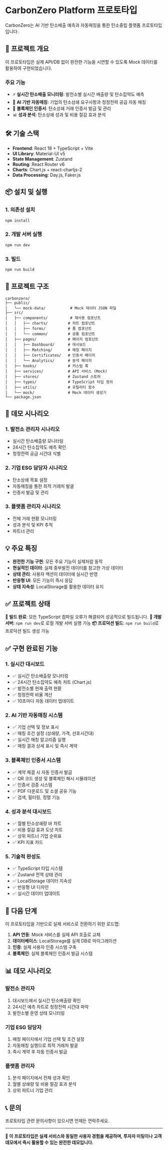 # CarbonZero Platform 프로토타입

CarbonZero는 AI 기반 탄소배출 예측과 자동매칭을 통한 탄소중립 플랫폼 프로토타입입니다.

## 🚀 프로젝트 개요

이 프로토타입은 실제 API/DB 없이 완전한 기능을 시연할 수 있도록 Mock 데이터를 활용하여 구현되었습니다.

### 주요 기능

- ⚡ **실시간 탄소배출 모니터링**: 발전소별 실시간 배출량 및 탄소집약도 예측
- 🤖 **AI 기반 자동매칭**: 기업의 탄소상쇄 요구사항과 청정전력 공급 자동 매칭
- 📜 **블록체인 인증서**: 탄소상쇄 거래 인증서 발급 및 관리
- 📊 **성과 분석**: 탄소상쇄 성과 및 비용 절감 효과 분석

## 🛠 기술 스택

- **Frontend**: React 18 + TypeScript + Vite
- **UI Library**: Material-UI v5
- **State Management**: Zustand
- **Routing**: React Router v6
- **Charts**: Chart.js + react-chartjs-2
- **Data Processing**: Day.js, Faker.js

## 📦 설치 및 실행

### 1. 의존성 설치
```bash
npm install
```

### 2. 개발 서버 실행
```bash
npm run dev
```

### 3. 빌드
```bash
npm run build
```

## 📁 프로젝트 구조

```
carbonzero/
├── public/
│   └── mock-data/           # Mock 데이터 JSON 파일
├── src/
│   ├── components/          # 재사용 컴포넌트
│   │   ├── charts/         # 차트 컴포넌트
│   │   ├── forms/          # 폼 컴포넌트
│   │   └── common/         # 공통 컴포넌트
│   ├── pages/              # 페이지 컴포넌트
│   │   ├── Dashboard/      # 대시보드
│   │   ├── Matching/       # 매칭 페이지
│   │   ├── Certificates/   # 인증서 페이지
│   │   └── Analytics/      # 분석 페이지
│   ├── hooks/              # 커스텀 훅
│   ├── services/           # API 서비스 (Mock)
│   ├── stores/             # Zustand 스토어
│   ├── types/              # TypeScript 타입 정의
│   ├── utils/              # 유틸리티 함수
│   └── mock/               # Mock 데이터 생성기
└── package.json
```

## 🎯 데모 시나리오

### 1. 발전소 관리자 시나리오
- 실시간 탄소배출량 모니터링
- 24시간 탄소집약도 예측 확인
- 청정전력 공급 시간대 식별

### 2. 기업 ESG 담당자 시나리오
- 탄소상쇄 목표 설정
- 자동매칭을 통한 최적 거래처 발굴
- 인증서 발급 및 관리

### 3. 플랫폼 관리자 시나리오
- 전체 거래 현황 모니터링
- 성과 분석 및 KPI 추적
- 파트너 관리

## 💡 주요 특징

- **완전한 기능 구현**: 모든 주요 기능이 실제처럼 동작
- **현실적인 데이터**: 실제 중부발전 데이터를 참고한 가상 데이터
- **상태 관리**: 사용자 액션이 데이터에 실시간 반영
- **반응형 UI**: 모든 기능이 즉시 응답
- **상태 지속성**: LocalStorage를 활용한 데이터 유지

## ✅ 프로젝트 상태

**🎉 빌드 완료**: 모든 TypeScript 컴파일 오류가 해결되어 성공적으로 빌드됩니다.
**🚀 개발 서버**: `npm run dev`로 로컬 개발 서버 실행 가능
**📦 프로덕션 빌드**: `npm run build`로 프로덕션 빌드 생성 가능

## ✅ 구현 완료된 기능

### 1. 실시간 대시보드
- ✅ 실시간 탄소배출량 모니터링
- ✅ 24시간 탄소집약도 예측 차트 (Chart.js)
- ✅ 발전소별 현재 출력 현황
- ✅ 청정전력 비율 계산
- ✅ 10초마다 자동 데이터 업데이트

### 2. AI 기반 자동매칭 시스템
- ✅ 기업 선택 및 정보 표시
- ✅ 매칭 조건 설정 (상쇄량, 가격, 선호시간대)
- ✅ 실시간 매칭 알고리즘 실행
- ✅ 매칭 결과 상세 표시 및 즉시 계약

### 3. 블록체인 인증서 시스템
- ✅ 계약 체결 시 자동 인증서 발급
- ✅ QR 코드 생성 및 블록체인 해시 시뮬레이션
- ✅ 인증서 검증 시스템
- ✅ PDF 다운로드 및 소셜 공유 기능
- ✅ 검색, 필터링, 정렬 기능

### 4. 성과 분석 대시보드
- ✅ 월별 탄소상쇄량 바 차트
- ✅ 비용 절감 효과 도넛 차트
- ✅ 상위 파트너 기업 순위표
- ✅ KPI 지표 카드

### 5. 기술적 완성도
- ✅ TypeScript 타입 시스템
- ✅ Zustand 전역 상태 관리
- ✅ LocalStorage 데이터 지속성
- ✅ 반응형 UI 디자인
- ✅ 실시간 데이터 업데이트

## 🚀 다음 단계

이 프로토타입을 기반으로 실제 서비스로 전환하기 위한 로드맵:

1. **API 연동**: Mock 서비스를 실제 API 호출로 교체
2. **데이터베이스**: LocalStorage를 실제 DB로 마이그레이션
3. **인증**: 실제 사용자 인증 시스템 구축
4. **블록체인**: 실제 블록체인 인증서 발급 시스템

## 📊 데모 시나리오

### 발전소 관리자
1. 대시보드에서 실시간 탄소배출량 확인
2. 24시간 예측 차트로 청정전력 시간대 파악
3. 발전소별 운영 상태 모니터링

### 기업 ESG 담당자
1. 매칭 페이지에서 기업 선택 및 조건 설정
2. 자동매칭 실행으로 최적 거래처 발굴
3. 즉시 계약 후 자동 인증서 발급

### 플랫폼 관리자
1. 분석 페이지에서 전체 성과 확인
2. 월별 상쇄량 및 비용 절감 효과 분석
3. 상위 파트너 기업 관리

## 📞 문의

프로토타입 관련 문의사항이 있으시면 언제든 연락주세요.

---

**🎯 이 프로토타입은 실제 서비스와 동일한 사용자 경험을 제공하며, 투자자 미팅이나 고객 데모에서 즉시 활용할 수 있는 완전한 데모입니다.**